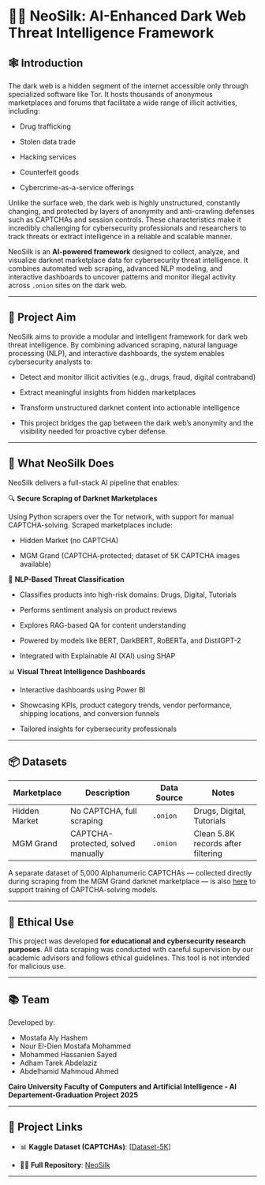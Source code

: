 # 🕵️‍♂️ NeoSilk: AI-Enhanced Dark Web Threat Intelligence Framework

## 🕸️ Introduction
The dark web is a hidden segment of the internet accessible only through specialized software like Tor. It hosts thousands of anonymous marketplaces and forums that facilitate a wide range of illicit activities, including:

- Drug trafficking

- Stolen data trade

- Hacking services

- Counterfeit goods

- Cybercrime-as-a-service offerings

Unlike the surface web, the dark web is highly unstructured, constantly changing, and protected by layers of anonymity and anti-crawling defenses such as CAPTCHAs and session controls. These characteristics make it incredibly challenging for cybersecurity professionals and researchers to track threats or extract intelligence in a reliable and scalable manner.

NeoSilk is an **AI-powered framework** designed to collect, analyze, and visualize darknet marketplace data for cybersecurity threat intelligence. It combines automated web scraping, advanced NLP modeling, and interactive dashboards to uncover patterns and monitor illegal activity across `.onion` sites on the dark web.

---
## 🎯 Project Aim

NeoSilk aims to provide a modular and intelligent framework for dark web threat intelligence. By combining advanced scraping, natural language processing (NLP), and interactive dashboards, the system enables cybersecurity analysts to:

- Detect and monitor illicit activities (e.g., drugs, fraud, digital contraband)

- Extract meaningful insights from hidden marketplaces

- Transform unstructured darknet content into actionable intelligence

- This project bridges the gap between the dark web’s anonymity and the visibility needed for proactive cyber defense.

---

## 🚀 What NeoSilk Does

NeoSilk delivers a full-stack AI pipeline that enables:

🔍 **Secure Scraping of Darknet Marketplaces**

Using Python scrapers over the Tor network, with support for manual CAPTCHA-solving. Scraped marketplaces include:

- Hidden Market (no CAPTCHA)

- MGM Grand (CAPTCHA-protected; dataset of 5K CAPTCHA images available)

🧠 **NLP-Based Threat Classification**

- Classifies products into high-risk domains: Drugs, Digital, Tutorials

- Performs sentiment analysis on product reviews

- Explores RAG-based QA for content understanding

- Powered by models like BERT, DarkBERT, RoBERTa, and DistilGPT-2

- Integrated with Explainable AI (XAI) using SHAP

📊 **Visual Threat Intelligence Dashboards**

- Interactive dashboards using Power BI 

- Showcasing KPIs, product category trends, vendor performance, shipping locations, and conversion funnels

- Tailored insights for cybersecurity professionals

---

## 📦 Datasets

| Marketplace   | Description                     | Data Source | Notes                         |
|---------------|----------------------------------|-------------|-------------------------------|
| Hidden Market | No CAPTCHA, full scraping       | `.onion`    | Drugs, Digital, Tutorials     |
| MGM Grand     | CAPTCHA-protected, solved manually | `.onion` | Clean 5.8K records after filtering |


A separate dataset of 5,000 Alphanumeric CAPTCHAs — collected directly during scraping from the MGM Grand darknet marketplace — is also [here](https://kaggle.com/datasets/a41e9c53e1189b91c7afb507f2335b6c148d46822729fe8f0cebbde39070958e) to support training of CAPTCHA-solving models.

---


## 🔐 Ethical Use

This project was developed **for educational and cybersecurity research purposes**. All data scraping was conducted with careful supervision by our academic advisors and follows ethical guidelines. This tool is not intended for malicious use.

---

## 📚 Team

Developed by:

- Mostafa Aly Hashem
- Nour El-Dien Mostafa Mohammed
- Mohammed Hassanien Sayed
- Adham Tarek Abdelaziz
- Abdelhamid Mahmoud Ahmed

**Cairo University Faculty of Computers and Artificial Intelligence - AI Departement-Graduation Project 2025**

---

## 🔗 Project Links

- 📊 **Kaggle Dataset (CAPTCHAs)**: [[Dataset-5K](https://kaggle.com/datasets/a41e9c53e1189b91c7afb507f2335b6c148d46822729fe8f0cebbde39070958e)]

- 👨‍💻 **Full Repository**: [NeoSilk](https://github.com/mostafa-aly-sayed/NeoSilk.git)
---

